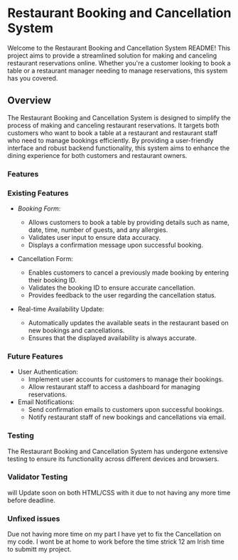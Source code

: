 # Restaurant Booking and Cancellation System

Welcome to the Restaurant Booking and Cancellation System README! This project aims to provide a streamlined solution for making and canceling restaurant reservations online. Whether you're a customer looking to book a table or a restaurant manager needing to manage reservations, this system has you covered.

## Overview
The Restaurant Booking and Cancellation System is designed to simplify the process of making and canceling restaurant reservations. It targets both customers who want to book a table at a restaurant and restaurant staff who need to manage bookings efficiently. By providing a user-friendly interface and robust backend functionality, this system aims to enhance the dining experience for both customers and restaurant owners.

### Features
### Existing Features 
- _Booking Form_:
  - Allows customers to book a table by providing details such as name, date, time, number of guests, and any allergies.
  - Validates user input to ensure data accuracy.
  - Displays a confirmation message upon successful booking.
    
- Cancellation Form:
  - Enables customers to cancel a previously made booking by entering their booking ID.
  - Validates the booking ID to ensure accurate cancellation.
  - Provides feedback to the user regarding the cancellation status.
  
- Real-time Availability Update:
  - Automatically updates the available seats in the restaurant based on new bookings and cancellations.
  - Ensures that the displayed availability is always accurate.

### Future Features 
- User Authentication: 
  - Implement user accounts for customers to manage their bookings.
  - Allow restaurant staff to access a dashboard for managing reservations.
- Email Notifications: 
  - Send confirmation emails to customers upon successful bookings.
  - Notify restaurant staff of new bookings and cancellations via email.


### Testing
The Restaurant Booking and Cancellation System has undergone extensive testing to ensure its functionality across different devices and browsers.

### Validator Testing 
will Update soon on both HTML/CSS with it due to not having any more time before deadline. 

### Unfixed issues
Due not having more time on my part I have yet to fix the Cancellation on my code. I wont be at home to work before the time strick 12 am Irish time to submitt my project.


